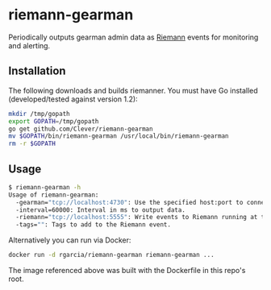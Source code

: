 # riemann-gearman

Periodically outputs gearman admin data as [Riemann]() events for monitoring and alerting.

## Installation

The following downloads and builds riemanner.
You must have Go installed (developed/tested against version 1.2):

```bash
mkdir /tmp/gopath
export GOPATH=/tmp/gopath
go get github.com/Clever/riemann-gearman
mv $GOPATH/bin/riemann-gearman /usr/local/bin/riemann-gearman
rm -r $GOPATH
```

## Usage

```bash
$ riemann-gearman -h
Usage of riemann-gearman:
  -gearman="tcp://localhost:4730": Use the specified host:port to connect to gearman.
  -interval=60000: Interval in ms to output data.
  -riemann="tcp://localhost:5555": Write events to Riemann running at this port. Can also specify 'stdout' to debug.
  -tags="": Tags to add to the Riemann event.
```

Alternatively you can run via Docker:

```bash
docker run -d rgarcia/riemann-gearman riemann-gearman ...
```

The image referenced above was built with the Dockerfile in this repo's root.
